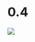 # 0.4

![](https://kroki.io/mermaid/svg/eNq1lEtPw0AMhO_8CivnNi3tLQdOvF9FPE4IoSVxG0Ozu6ydFoT47zgJrQqoCBDJIYeJPONPsYbxsUSb4jaZSTDFBujjTRBKyRsrcBfcnDF80VWbqVzrp04QpjgWcOPFQAK7LhTA5V1BzOSsTtiMwcDZ6OISQhXLAuJAcly4rTe70jccWF8KEFdWAnOSvB5-92p2eZ_obm01nkmTl4t4Tno9ljIj5DjlOMcpk32geEw9fDKFn6Lxvmdxfmt1h9rNpEIzI18XDDTJ6w0XKefI3lnGBIb9gbKXNuuomFHAVLji_BCiHly7NfNd3XfJ-oOpDD9vtgZ-b-dX7MuAv4AP-n0YHa1SrUDtX54cQ-bSstB_1yZDYcjq5__EWOWoDk7dYUxTbB3jvk2KQzMzF2kgL63DZEaMwjjbEs71C0Sps6KnFSUQ1bemNYGGn6MORBqPlT7oD4bdze5mBK8diOMYbr6DXlNEvnLLtAsn2FSQFgbQsplyN7eLViur4nwD85XM8w)
